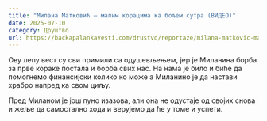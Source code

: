 ```yaml
---
title: "Милана Матковић – малим корацима ка бољем сутра (ВИДЕО)"
date: 2025-07-10
category: Друштво
url: https://backapalankavesti.com/drustvo/reportaze/milana-matkovic-malim-koracima-ka-boljem-sutra-video/
---
```


Ову лепу вест су сви примили са одушевљењем, јер је Миланина борба за прве кораке постала и борба свих нас. На нама је било и биће да помогнемо финансијски колико ко може а Миланино је да настави храбро напред ка свом циљу.

Пред Миланом је још пуно изазова, али она не одустаје од својих снова и жеље да самостално хода и верујемо да ће у томе и успети.
